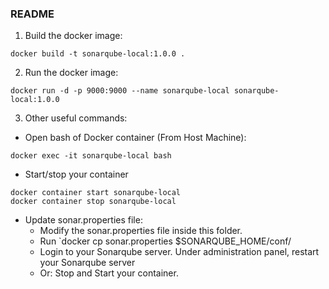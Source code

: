### README

1. Build the docker image:

```
docker build -t sonarqube-local:1.0.0 .
```

2. Run the docker image:

```
docker run -d -p 9000:9000 --name sonarqube-local sonarqube-local:1.0.0
```

3. Other useful commands:

- Open bash of Docker container (From Host Machine):

```
docker exec -it sonarqube-local bash
```

- Start/stop your container

```
docker container start sonarqube-local
docker container stop sonarqube-local
```

- Update sonar.properties file:
    - Modify the sonar.properties file inside this folder.
    - Run `docker cp sonar.properties $SONARQUBE_HOME/conf/
    - Login to your Sonarqube server. Under administration panel, restart your Sonarqube server
    - Or: Stop and Start your container.
